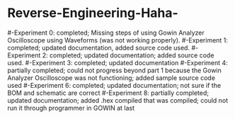 # Reverse-Engineering-Haha-


#-Experiment 0: completed; Missing steps of using Gowin Analyzer Oscilloscope using Waveforms (was not working properly).
#-Experiment 1: completed; updated documentation, added source code used.
#-Experiment 2: completed; updated documentation; added source code used.
#-Experiment 3: completed; updated documentation
#-Experiment 4: partially completed; could not progress beyond part 1 because the Gowin Analyzer Oscilloscope was not functioning; added sample source code used
#-Experiment 6: completed; updated documentation; not sure if the BOM and schematic are correct
#-Experiment 8: partially completed; updated documentation; added .hex compiled that was compiled; could not run it through programmer in GOWIN at last
